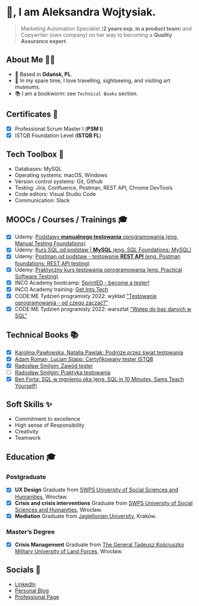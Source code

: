 # 👋, I am Aleksandra Wojtysiak.
> Marketing Automation Specialist (**2 years exp. in a product team**) and Copywriter (own company) on her way to becoming a **Quality Assurance expert**.

## About Me 👩‍💻
- 📍 Based in **Gdańsk, PL**.
- 🧭 In my spare time, I love travelling, sightseeing, and visiting art museums.
- 📚 I am a bookworm: see `Technical Books` section.


## Certificates 📜
- [x] Professional Scrum Master I (**PSM I**)
- [x] ISTQB Foundation Level (**ISTQB FL**)

## Tech Toolbox 🧰
* Databases: MySQL
* Operating systems: macOS, Windows
* Version control systems: Git, Github
* Testing: Jira, Confluence, Postman, REST API, Chrome DevTools
* Code editors: Visual Studio Code
* Communication: Slack

## MOOCs / Courses / Trainings 🎓

- [x] Udemy: [Podstawy **manualnego testowania** oprogramowania (eng. Manual Testing Foundations)](https://www.udemy.com/certificate/UC-c4c4cb5f-fcd4-4707-acc5-76e137620232/)
- [x] Udemy: [Kurs SQL od podstaw | **MySQL** (eng. SQL Foundations: MySQL)](https://www.udemy.com/certificate/UC-0b0b5c2b-611e-4b86-8923-5f9069b52aac/)
- [x] Udemy: [Postman od podstaw - testowanie **REST API** (eng. Postman foundations: REST API testing)](https://www.udemy.com/certificate/UC-e0cdf022-8771-4fc2-8cc1-a303cae1ad9a/)
- [x] Udemy: [Praktyczny kurs testowania oprogramowania (eng. Practical Software Testing)](https://www.udemy.com/certificate/UC-69b1ad1e-acbf-4884-bb08-b7416ab38ca9/)
- [x] INCO Academy bootcamp: [SprintED - become a tester!](https://www.incopolska.org/zostan-testerka)
- [x] INCO Academy training: [Get Into Tech](https://www.incopolska.org/get-into-tech)
- [x] CODE:ME Tydzień programisty 2022: wykład ["Testowanie oprogramowania - od czego zacząć?"](https://tydzienprogramisty.pl/)
- [x] CODE:ME Tydzień programisty 2022: warsztat ["Wstęp do baz danych w SQL"](https://tydzienprogramisty.pl/)

## Technical Books 📚

- [x] [Karolina Pawłowska, Natalia Pawlak: Podróże przez świat testowania](https://www.funwithbugs.com/store/produkt/podroz-przez-swiat-testowania-miekka-okladka/)
- [x] [Adam Roman, Lucjan Stapp: Certyfikowany tester ISTQB](https://helion.pl/ksiazki/certyfikowany-tester-istqb-poziom-podstawowy-adam-roman-lucjan-stapp,ctispp.htm#format/e)
- [x] [Radosław Smilgin: Zawód tester](https://helion.pl/ksiazki/zawod-tester-od-decyzji-do-zdobycia-doswiadczenia-radoslaw-smilgin,e_0vj2.htm#format/e)
- [ ] [Radosław Smilgin: Praktyka testowania](https://ksiegarnia.pwn.pl/Praktyka-testowania,847295499,p.html)
- [x] [Ben Forta: SQL w mgnieniu oka (eng. SQL in 10 Minutes, Sams Teach Yourself)](https://helion.pl/ksiazki/sql-w-mgnieniu-oka-opanuj-jezyk-zapytan-w-10-minut-dziennie-wydanie-iv-ben-forta,sqldko.htm#format/e)

## Soft Skills ✨

- Commitment to excellence
- High sense of Responsibility
- Creativity
- Teamwork

## Education 🎓

### Postgraduate
- [x] **UX Design** Graduate from [SWPS University of Social Sciences and Humanities](https://swps.pl/), Wrocław.
- [x] **Crisis and crisis interventions** Graduate from [SWPS University of Social Sciences and Humanities](https://swps.pl/), Wrocław.
- [x] **Mediation** Graduate from [Jagiellonian University](https://en.uj.edu.pl/), Kraków.

### Master’s Degree
- [x] **Crisis Management** Graduate from [The General Tadeusz Kościuszko Military University of Land Forces](https://en.wikipedia.org/wiki/General_Tadeusz_Ko%C5%9Bciuszko_Military_University_of_Land_Forces), Wrocław.

## Socials 🔗

- [LinkedIn](https://www.linkedin.com/in/olka-wojtysiak/)
- [Personal Blog](https://kulturalna-ola.pl/)
- [Professional Page](https://www.wojtysiak.art/)

